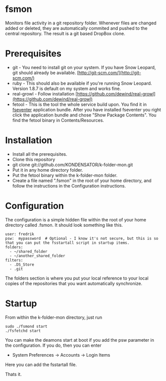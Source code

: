 fsmon
=====

Monitors file activity in a git repository folder. Whenever files are changed added or deleted, they are automatically commited and pushed to the central repository. The result is a git based DropBox clone.

Prerequisites
============

 * git - You need to install git on your system. If you have Snow Leopard, git should already be available. [http://git-scm.com/](http://git-scm.com/)
 * ruby - This should also be available if you're running Snow Leopard. Version 1.8.7 is default on my system and works fine.
 * real-growl - Follow installation [https://github.com/dewind/real-growl](https://github.com/dewind/real-growl)
 * fetool - This is the tool the whole service build upon. You find it in [fseventer](http://fernlightning.com/doku.php?id=software:fseventer:start) application bundle. After you have installed fseventer you right click the application bundle and chose "Show Package Contents". You find the fetool binary in Contents/Resources.

Installation
============

 * Install all the prerequisites. 
 * Clone this repository
  * git clone git://github.com/KONDENSATOR/k-folder-mon.git
  * Put it in any home directory folder.
  * Put the fetool binary within the k-folder-mon folder.
 * Create a file named ".fsmon" in the root of your home directory, and follow the instructions in the Configuration instructions.
 
Configuration
=============

The configuration is a simple hidden file within the root of your home directory called .fsmon. It should look something like this.

    user: fredrik
    psw:  mypassword  # Optional - I know it's not secure, but this is so that you can put the fsstartall script in startup items.
    folders:
      - ~/shared_folder
      - ~/another_shared_folder
    filters:
      - .DS_Store
      - .git
    
The folders section is where you put your local reference to your local copies of the repositories that you want automatically synchronize.

Startup
=======

From within the k-folder-mon directory, just run
    
    sudo ./fsmond start
    ./fsfetchd start

You can make the deamons start at boot if you add the psw parameter in the configuration. If you do, then you can enter 

 * System Preferences -> Accounts -> Login Items 

Here you can add the fsstartall file. 

Thats it.
